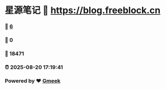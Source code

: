 # 星源笔记 :link: https://blog.freeblock.cn 
### :page_facing_up: [6](https://blog.freeblock.cn/tag.html) 
### :speech_balloon: 0 
### :hibiscus: 18471 
### :alarm_clock: 2025-08-20 17:19:41 
### Powered by :heart: [Gmeek](https://github.com/Meekdai/Gmeek)
